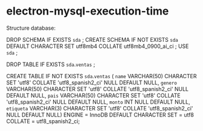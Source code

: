 # electron-mysql-execution-time

Structure database: 

DROP SCHEMA IF EXISTS `sda` ;
CREATE SCHEMA IF NOT EXISTS `sda` DEFAULT CHARACTER SET utf8mb4 COLLATE utf8mb4_0900_ai_ci ;
USE `sda` ;

DROP TABLE IF EXISTS `sda`.`ventas` ;

CREATE TABLE IF NOT EXISTS `sda`.`ventas` (
  `name` VARCHAR(50) CHARACTER SET 'utf8' COLLATE 'utf8_spanish2_ci' NULL DEFAULT NULL,
  `genero` VARCHAR(50) CHARACTER SET 'utf8' COLLATE 'utf8_spanish2_ci' NULL DEFAULT NULL,
  `pais` VARCHAR(50) CHARACTER SET 'utf8' COLLATE 'utf8_spanish2_ci' NULL DEFAULT NULL,
  `monto` INT NULL DEFAULT NULL,
  `etiqueta` VARCHAR(3) CHARACTER SET 'utf8' COLLATE 'utf8_spanish2_ci' NULL DEFAULT NULL)
ENGINE = InnoDB
DEFAULT CHARACTER SET = utf8
COLLATE = utf8_spanish2_ci;
